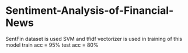 # Sentiment-Analysis-of-Financial-News
SentFin dataset is used
SVM and tfidf vectorizer is used in training of this model
train acc = 95%
test acc = 80%
